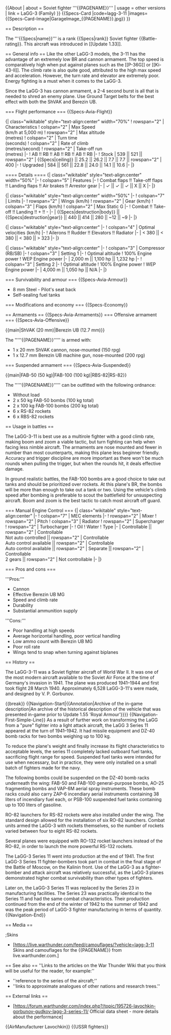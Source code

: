 {{About
| about = Soviet fighter '''{{PAGENAME}}'''
| usage = other versions
| link = LaGG-3 (Family)
}}
{{Specs-Card
|code=lagg-3-11
|images={{Specs-Card-Image|GarageImage_{{PAGENAME}}.jpg}}
}}

== Description ==
<!-- ''In the description, the first part should be about the history of and the creation and combat usage of the aircraft, as well as its key features. In the second part, tell the reader about the aircraft in the game. Insert a screenshot of the vehicle, so that if the novice player does not remember the vehicle by name, he will immediately understand what kind of vehicle the article is talking about.'' -->
The '''{{Specs|name}}''' is a rank {{Specs|rank}} Soviet fighter {{Battle-rating}}. This aircraft was introduced in [[Update 1.33]].

== General info ==
Like the other LaGG-3 models, the 3-11 has the advantage of an extremely low BR and cannon armament. The top speed is comparatively high when put against planes such as the [[P-36G]] or [[Ki-43-II]]. The climb rate is also quite good, attributed to the high max speed and acceleration. However, the turn rate and elevator are extremely poor. Energy fighting is a must when it comes to the LaGG-3.

Since the LaGG-3 has cannon armament, a 2-4 second burst is all that is needed to shred an enemy plane. Use Ground Target belts for the best effect with both the ShVAK and Berezin UB.

=== Flight performance ===
{{Specs-Avia-Flight}}
<!-- ''Describe how the aircraft behaves in the air. Speed, manoeuvrability, acceleration and allowable loads - these are the most important characteristics of the vehicle.'' -->

{| class="wikitable" style="text-align:center" width="70%"
! rowspan="2" | Characteristics
! colspan="2" | Max Speed<br>(km/h at 5,000 m)
! rowspan="2" | Max altitude<br>(metres)
! colspan="2" | Turn time<br>(seconds)
! colspan="2" | Rate of climb<br>(metres/second)
! rowspan="2" | Take-off run<br>(metres)
|-
! AB !! RB !! AB !! RB !! AB !! RB
|-
! Stock
| 539 || 521 || rowspan="2" | {{Specs|ceiling}} || 25.2 || 26.2 || 7.7 || 7.7 || rowspan="2" | 400
|-
! Upgraded
| 584 || 561 || 22.8 || 24.0 || 14.1 || 10.6
|-
|}

==== Details ====
{| class="wikitable" style="text-align:center" width="50%"
|-
! colspan="5" | Features
|-
! Combat flaps !! Take-off flaps !! Landing flaps !! Air brakes !! Arrestor gear
|-
| ✓ || ✓ || ✓ || X || X     <!-- ✓ -->
|-
|}

{| class="wikitable" style="text-align:center" width="50%"
|-
! colspan="7" | Limits
|-
! rowspan="2" | Wings (km/h)
! rowspan="2" | Gear (km/h)
! colspan="3" | Flaps (km/h)
! colspan="2" | Max Static G
|-
! Combat !! Take-off !! Landing !! + !! -
|-
| {{Specs|destruction|body}} || {{Specs|destruction|gear}} || 440 || 414 || 280 || ~12 || ~9
|-
|}

{| class="wikitable" style="text-align:center"
|-
! colspan="4" | Optimal velocities (km/h)
|-
! Ailerons !! Rudder !! Elevators !! Radiator
|-
| < 380 || < 380 || < 380 || > 323
|-
|}

{| class="wikitable" style="text-align:center"
|-
! colspan="3" | Compressor (RB/SB)
|-
! colspan="3" | Setting 1
|-
! Optimal altitude
! 100% Engine power
! WEP Engine power
|-
| 2,000 m || 1,100 hp || 1,232 hp
|-
! colspan="3" | Setting 2
|-
! Optimal altitude
! 100% Engine power
! WEP Engine power
|-
| 4,000 m || 1,050 hp || N/A
|-
|}

=== Survivability and armour ===
{{Specs-Avia-Armour}}

* 8 mm Steel - Pilot's seat back
* Self-sealing fuel tanks

=== Modifications and economy ===
{{Specs-Economy}}

== Armaments ==
{{Specs-Avia-Armaments}}
=== Offensive armament ===
{{Specs-Avia-Offensive}}
<!-- ''Describe the offensive armament of the aircraft, if any. Describe how effective the cannons and machine guns are in a battle, and also what belts or drums are better to use. If there is no offensive weaponry, delete this subsection.'' -->
{{main|ShVAK (20 mm)|Berezin UB (12.7 mm)}}

The '''''{{PAGENAME}}''''' is armed with:

* 1 x 20 mm ShVAK cannon, nose-mounted (150 rpg)
* 1 x 12.7 mm Berezin UB machine gun, nose-mounted (200 rpg)

=== Suspended armament ===
{{Specs-Avia-Suspended}}
<!-- ''Describe the aircraft's suspended armament: additional cannons under the wings, bombs, rockets and torpedoes. This section is especially important for bombers and attackers. If there is no suspended weaponry remove this subsection.'' -->
{{main|FAB-50 (50 kg)|FAB-100 (100 kg)|RBS-82|RS-82}}

The '''''{{PAGENAME}}''''' can be outfitted with the following ordnance:

* Without load
* 2 x 50 kg FAB-50 bombs (100 kg total)
* 2 x 100 kg FAB-100 bombs (200 kg total)
* 6 x RS-82 rockets
* 6 x RBS-82 rockets

== Usage in battles ==
<!-- ''Describe the tactics of playing in the aircraft, the features of using aircraft in a team and advice on tactics. Refrain from creating a "guide" - do not impose a single point of view, but instead, give the reader food for thought. Examine the most dangerous enemies and give recommendations on fighting them. If necessary, note the specifics of the game in different modes (AB, RB, SB).'' -->

The LaGG-3-11 is best use as a multirole fighter with a good climb rate, making boom and zoom a viable tactic, but turn fighting can help when facing less nimble aircraft. The armaments are nose mounted and fewer in number than most counterparts, making this plane less beginner friendly. Accuracy and trigger discipline are more important as there won't be much rounds when pulling the trigger, but when the rounds hit, it deals effective damage.

In ground realistic battles, the FAB-100 bombs are a good choice to take out tanks and should be prioritized over rockets. At this plane's BR, the bombs will be more than enough to take out a tank or two. Using the vehicle's climb speed after bombing is preferable to scout the battlefield for unsuspecting aircraft. Boom and zoom is the best tactic to catch most aircraft off guard.

=== Manual Engine Control ===
{| class="wikitable" style="text-align:center"
|-
! colspan="7" | MEC elements
|-
! rowspan="2" | Mixer
! rowspan="2" | Pitch
! colspan="3" | Radiator
! rowspan="2" | Supercharger
! rowspan="2" | Turbocharger
|-
! Oil
! Water
! Type
|-
| Controllable || rowspan="2" | Controllable<br>Not auto controlled || rowspan="2" | Controllable<br>Auto control available || rowspan="2" | Controllable<br>Auto control available || rowspan="2" | Separate || rowspan="2" | Controllable<br>2 gears || rowspan="2" | Not controllable
|-
|}

=== Pros and cons ===
<!-- ''Summarise and briefly evaluate the vehicle in terms of its characteristics and combat effectiveness. Mark its pros and cons in the bulleted list. Try not to use more than 6 points for each of the characteristics. Avoid using categorical definitions such as "bad", "good" and the like - use substitutions with softer forms such as "inadequate" and "effective".'' -->

'''Pros:'''

* Cannon
* Effective Berezin UB MG
* Speed and climb rate
* Durability
* Substantial ammunition supply

'''Cons:'''

* Poor handling at high speeds
* Average horizontal handling, poor vertical handling
* Low ammo count with Berezin UB MG
* Poor roll rate
* Wings tend to snap when turning against biplanes

== History ==
<!-- ''Describe the history of the creation and combat usage of the aircraft in more detail than in the introduction. If the historical reference turns out to be too long, take it to a separate article, taking a link to the article about the vehicle and adding a block "/History" (example: <nowiki>https://wiki.warthunder.com/(Vehicle-name)/History</nowiki>) and add a link to it here using the <code>main</code> template. Be sure to reference text and sources by using <code><nowiki><ref></ref></nowiki></code>, as well as adding them at the end of the article with <code><nowiki><references /></nowiki></code>. This section may also include the vehicle's dev blog entry (if applicable) and the in-game encyclopedia description (under <code><nowiki>=== In-game description ===</nowiki></code>, also if applicable).'' -->

The LaGG-3-11 was a Soviet fighter aircraft of World War II. It was one of the most modern aircraft available to the Soviet Air Force at the time of Germany's invasion in 1941. The plane was produced 1941–1944 and first took flight 28 March 1940. Approximately 6,528 LaGG-3-11's were made, and designed by V. P. Gorbunov.

{{break}}
{{Navigation-Start|{{Annotation|Archive of the in-game description|An archive of the historical description of the vehicle that was presented in-game prior to Update 1.55 'Royal Armour'}}}}
{{Navigation-First-Simple-Line}}
As a result of further work on transforming the LaGG from a "pure" fighter into a light attack aircraft, the LaGG 3 Series 11 appeared at the turn of 1941–1942. It had missile equipment and DZ-40 bomb racks for two bombs weighing up to 100 kg.

To reduce the plane's weight and finally increase its flight characteristics to acceptable levels, the series 11 completely lacked outboard fuel tanks, sacrificing flight range for speed. Suspended fuel tanks were intended for use when necessary, but in practice, they were only installed on a small batch of fighters made for the navy.

The following bombs could be suspended on the DZ-40 bomb racks underneath the wing: FAB-50 and FAB-100 general-purpose bombs, AO-25 fragmenting bombs and VAP-6M aerial spray instruments. These bomb racks could also carry ZAP-6 incendiary aerial instruments containing 38 liters of incendiary fuel each, or PSB-100 suspended fuel tanks containing up to 100 liters of gasoline.

RO-82 launchers for RS-82 rockets were also installed under the wing. The standard design allowed for the installation of six RO-82 launchers. Combat units armed the LaGG-3 with rockets themselves, so the number of rockets varied between four to eight RS-82 rockets.

Several planes were equipped with RO-132 rocket launchers instead of the RO-82, in order to launch the more powerful RS-132 rockets.

The LaGG-3 Series 11 went into production at the end of 1941. The first LaGG-3 Series 11 fighter-bombers took part in combat in the final stage of the Battle of Moscow, on the Kalinin front. Use of the LaGG-3 as a fighter-bomber and attack aircraft was relatively successful, as the LaGG-3 planes demonstrated higher combat survivability than other types of fighters.

Later on, the LaGG-3 Series 11 was replaced by the Series 23 in manufacturing facilities. The Series 23 was practically identical to the Series 11 and had the same combat characteristics. Their production continued from the end of the winter of 1942 to the summer of 1942 and was the peak period of LaGG-3 fighter manufacturing in terms of quantity.
{{Navigation-End}}

== Media ==
<!-- ''Excellent additions to the article would be video guides, screenshots from the game, and photos.'' -->

;Skins

* [https://live.warthunder.com/feed/camouflages/?vehicle=lagg-3-11 Skins and camouflages for the {{PAGENAME}} from live.warthunder.com.]

== See also ==
''Links to the articles on the War Thunder Wiki that you think will be useful for the reader, for example:''

* ''reference to the series of the aircraft;''
* ''links to approximate analogues of other nations and research trees.''

== External links ==
<!-- ''Paste links to sources and external resources, such as:''
* ''topic on the official game forum;''
* ''other literature.'' -->

* [https://forum.warthunder.com/index.php?/topic/195726-lavochkin-gorbunov-gudkov-lagg-3-series-11/ Official data sheet - more details about the performance]

{{AirManufacturer Lavochkin}}
{{USSR fighters}}